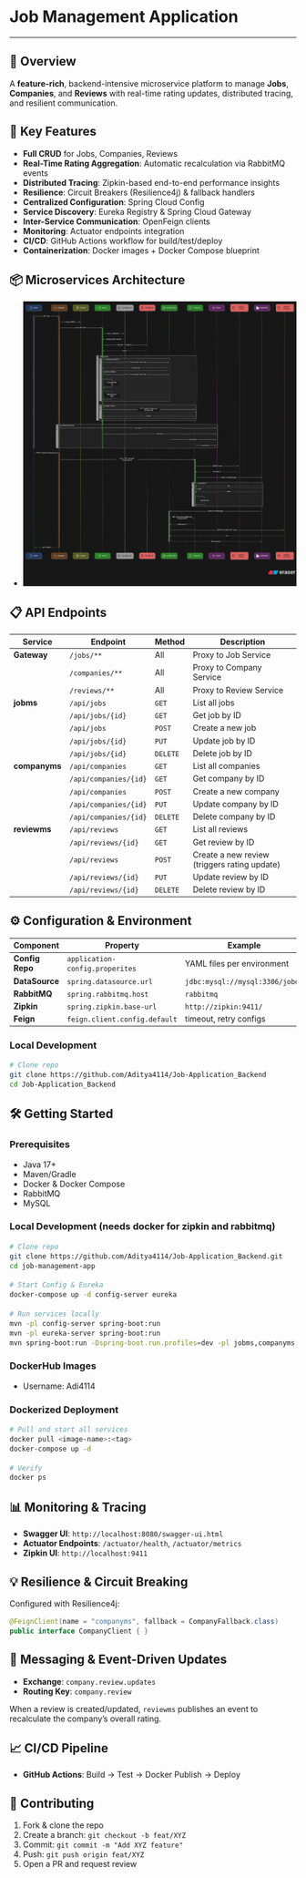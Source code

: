 # Job Management Application

&#x20;  &#x20;

---

## 🌟 Overview

A **feature-rich**, backend-intensive microservice platform to manage **Jobs**, **Companies**, and **Reviews** with real-time rating updates, distributed tracing, and resilient communication.

## 🚀 Key Features

- **Full CRUD** for Jobs, Companies, Reviews
- **Real-Time Rating Aggregation**: Automatic recalculation via RabbitMQ events
- **Distributed Tracing**: Zipkin-based end-to-end performance insights
- **Resilience**: Circuit Breakers (Resilience4j) & fallback handlers
- **Centralized Configuration**: Spring Cloud Config
- **Service Discovery**: Eureka Registry & Spring Cloud Gateway
- **Inter-Service Communication**: OpenFeign clients
- **Monitoring**: Actuator endpoints integration
- **CI/CD**: GitHub Actions workflow for build/test/deploy
- **Containerization**: Docker images + Docker Compose blueprint

## 📦 Microservices Architecture
- ![Architecture Diagram](docs/images/architechture.svg)

## 📋 API Endpoints

| Service       | Endpoint              | Method   | Description                                  |
| ------------- | --------------------- | -------- | -------------------------------------------- |
| **Gateway**   | `/jobs/**`            | All      | Proxy to Job Service                         |
|               | `/companies/**`       | All      | Proxy to Company Service                     |
|               | `/reviews/**`         | All      | Proxy to Review Service                      |
| **jobms**     | `/api/jobs`           | `GET`    | List all jobs                                |
|               | `/api/jobs/{id}`      | `GET`    | Get job by ID                                |
|               | `/api/jobs`           | `POST`   | Create a new job                             |
|               | `/api/jobs/{id}`      | `PUT`    | Update job by ID                             |
|               | `/api/jobs/{id}`      | `DELETE` | Delete job by ID                             |
| **companyms** | `/api/companies`      | `GET`    | List all companies                           |
|               | `/api/companies/{id}` | `GET`    | Get company by ID                            |
|               | `/api/companies`      | `POST`   | Create a new company                         |
|               | `/api/companies/{id}` | `PUT`    | Update company by ID                         |
|               | `/api/companies/{id}` | `DELETE` | Delete company by ID                         |
| **reviewms**  | `/api/reviews`        | `GET`    | List all reviews                             |
|               | `/api/reviews/{id}`   | `GET`    | Get review by ID                             |
|               | `/api/reviews`        | `POST`   | Create a new review (triggers rating update) |
|               | `/api/reviews/{id}`   | `PUT`    | Update review by ID                          |
|               | `/api/reviews/{id}`   | `DELETE` | Delete review by ID                          |

## ⚙️ Configuration & Environment

| Component       | Property                       | Example                         |
| --------------- | ------------------------------ | ------------------------------- |
| **Config Repo** | `application-config.properites`| YAML files per environment      |
| **DataSource**  | `spring.datasource.url`        | `jdbc:mysql://mysql:3306/jobdb` |
| **RabbitMQ**    | `spring.rabbitmq.host`         | `rabbitmq`                      |
| **Zipkin**      | `spring.zipkin.base-url`       | `http://zipkin:9411/`           |
| **Feign**       | `feign.client.config.default`  | timeout, retry configs          |


### Local Development

```bash
# Clone repo
git clone https://github.com/Aditya4114/Job-Application_Backend
cd Job-Application_Backend
```


## 🛠️ Getting Started

### Prerequisites

- Java 17+
- Maven/Gradle
- Docker & Docker Compose
- RabbitMQ
- MySQL

### Local Development (needs docker for zipkin and rabbitmq)

```bash
# Clone repo
git clone https://github.com/Aditya4114/Job-Application_Backend.git
cd job-management-app

# Start Config & Eureka
docker-compose up -d config-server eureka

# Run services locally
mvn -pl config-server spring-boot:run
mvn -pl eureka-server spring-boot:run
mvn spring-boot:run -Dspring-boot.run.profiles=dev -pl jobms,companyms,reviewms,gateway
```

### DockerHub Images
- Username: Adi4114

### Dockerized Deployment

```bash
# Pull and start all services
docker pull <image-name>:<tag>
docker-compose up -d

# Verify
docker ps
```

## 📊 Monitoring & Tracing

- **Swagger UI**: `http://localhost:8080/swagger-ui.html`
- **Actuator Endpoints**: `/actuator/health`, `/actuator/metrics`
- **Zipkin UI**: `http://localhost:9411`

## 💡 Resilience & Circuit Breaking

Configured with Resilience4j:

```java
@FeignClient(name = "companyms", fallback = CompanyFallback.class)
public interface CompanyClient { }
```

## 🔄 Messaging & Event-Driven Updates

- **Exchange**: `company.review.updates`
- **Routing Key**: `company.review`

When a review is created/updated, `reviewms` publishes an event to recalculate the company’s overall rating.

## 📈 CI/CD Pipeline

- **GitHub Actions**: Build → Test → Docker Publish → Deploy

## 🤝 Contributing

1. Fork & clone the repo
2. Create a branch: `git checkout -b feat/XYZ`
3. Commit: `git commit -m "Add XYZ feature"`
4. Push: `git push origin feat/XYZ`
5. Open a PR and request review
